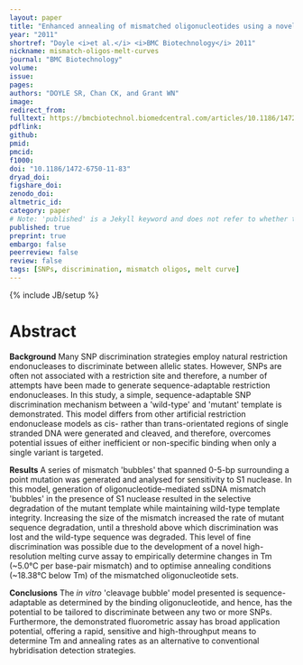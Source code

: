 ```yaml
---
layout: paper
title: "Enhanced annealing of mismatched oligonucleotides using a novel melting curve assay allows efficient in vitro discrimination and restriction of a single nucleotide polymorphism"
year: "2011"
shortref: "Doyle <i>et al.</i> <i>BMC Biotechnology</i> 2011"
nickname: mismatch-oligos-melt-curves
journal: "BMC Biotechnology"
volume: 
issue:
pages: 
authors: "DOYLE SR, Chan CK, and Grant WN"
image: 
redirect_from: 
fulltext: https://bmcbiotechnol.biomedcentral.com/articles/10.1186/1472-6750-11-83
pdflink: 
github: 
pmid: 
pmcid: 
f1000: 
doi: "10.1186/1472-6750-11-83"
dryad_doi:
figshare_doi: 
zenodo_doi: 
altmetric_id: 
category: paper
# Note: 'published' is a Jekyll keyword and does not refer to whether the paper is published, but rather to whether this Markdown should be part of the rendered site.
published: true
preprint: true
embargo: false	
peerreview: false
review: false
tags: [SNPs, discrimination, mismatch oligos, melt curve]
---
```

{% include JB/setup %}

# Abstract 

**Background**
Many SNP discrimination strategies employ natural restriction endonucleases to discriminate between allelic states. However, SNPs are often not associated with a restriction site and therefore, a number of attempts have been made to generate sequence-adaptable restriction endonucleases. In this study, a simple, sequence-adaptable SNP discrimination mechanism between a 'wild-type' and 'mutant' template is demonstrated. This model differs from other artificial restriction endonuclease models as cis- rather than trans-orientated regions of single stranded DNA were generated and cleaved, and therefore, overcomes potential issues of either inefficient or non-specific binding when only a single variant is targeted.

**Results**
A series of mismatch 'bubbles' that spanned 0-5-bp surrounding a point mutation was generated and analysed for sensitivity to S1 nuclease. In this model, generation of oligonucleotide-mediated ssDNA mismatch 'bubbles' in the presence of S1 nuclease resulted in the selective degradation of the mutant template while maintaining wild-type template integrity. Increasing the size of the mismatch increased the rate of mutant sequence degradation, until a threshold above which discrimination was lost and the wild-type sequence was degraded. This level of fine discrimination was possible due to the development of a novel high-resolution melting curve assay to empirically determine changes in Tm (~5.0°C per base-pair mismatch) and to optimise annealing conditions (~18.38°C below Tm) of the mismatched oligonucleotide sets.

**Conclusions**
The *in vitro* 'cleavage bubble' model presented is sequence-adaptable as determined by the binding oligonucleotide, and hence, has the potential to be tailored to discriminate between any two or more SNPs. Furthermore, the demonstrated fluorometric assay has broad application potential, offering a rapid, sensitive and high-throughput means to determine Tm and annealing rates as an alternative to conventional hybridisation detection strategies.



